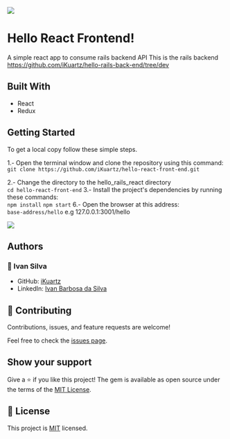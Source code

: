 ![](https://img.shields.io/badge/Microverse-blueviolet)

# Hello React Frontend!

A simple react app to consume rails backend API
This is the rails backend https://github.com/iKuartz/hello-rails-back-end/tree/dev

## Built With

- React
- Redux

## Getting Started

To get a local copy follow these simple steps.  

1.- Open the terminal window and clone the repository using this command:  
`git clone https://github.com/iKuartz/hello-react-front-end.git`

2.- Change the directory to the hello_rails_react directory  
`cd hello-react-front-end`
3.- Install the project's dependencies by running these commands:   
`npm install`
`npm start`
6.- Open the browser at this address:  
`base-address/hello` e.g 127.0.0.1:3001/hello

![](./helloreact.gif)

## Authors

### :bust_in_silhouette: Ivan Silva
- GitHub: [iKuartz](https://github.com/iKuartz)
- LinkedIn: [Ivan Barbosa da Silva](https://www.linkedin.com/in/i-b-silva/)

## 🤝 Contributing

Contributions, issues, and feature requests are welcome!

Feel free to check the [issues page](../../issues/).

## Show your support

Give a ⭐️ if you like this project!
The gem is available as open source under the terms of the [MIT License](https://opensource.org/licenses/MIT).

## 📝 License

This project is [MIT](./MIT.md) licensed.
